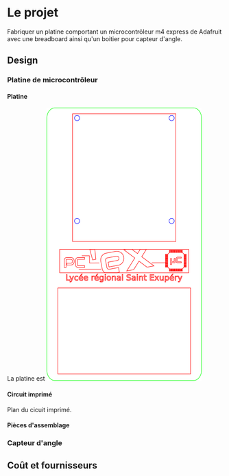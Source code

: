 # Le projet
Fabriquer un platine comportant un microcontrôleur m4 express de Adafruit
avec une breadboard ainsi qu'un boitier pour capteur d'angle.

## Design
### Platine de microcontrôleur
#### Platine
La platine est 
![plan de la platine](https://github.com/olivier-boesch/CircuitPython-au-lycee/raw/master/Mat%C3%A9riel/Platine%20d'exp%C3%A9rimentation/plaque_exp%C3%A9rimentation_pc.png "Plan platine")

#### Circuit imprimé
Plan du cicuit imprimé.

#### Pièces d'assemblage

### Capteur d'angle


## Coût et fournisseurs
